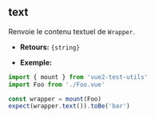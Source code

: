 ## text

Renvoie le contenu textuel de `Wrapper`.

- **Retours:** `{string}`

- **Exemple:**

```js
import { mount } from 'vue2-test-utils'
import Foo from './Foo.vue'

const wrapper = mount(Foo)
expect(wrapper.text()).toBe('bar')
```
